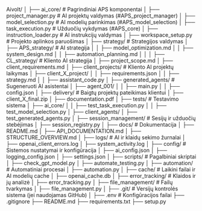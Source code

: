 Aivolt/
│
├── ai_core/  # Pagrindiniai APS komponentai
│   ├── project_manager.py      # AI projektų valdymas (#APS_project_manager)
│   ├── model_selection.py      # AI modelių parinkimas (#APS_model_selection)
│   ├── task_execution.py       # Užduočių vykdymas (#APS_core)
│   ├── instruction_loader.py   # AI instrukcijų valdymas
│   ├── workspace_setup.py      # Projekto aplinkos paruošimas
│
├── strategy/  # Strategijos valdymas
│   ├── APS_strategy/  # AI strategija
│   │   ├── model_optimization.md
│   │   ├── system_design.md
│   │   ├── automation_planning.md
│   │
│   ├── CL_strategy/  # Kliento AI strategija
│       ├── project_scope.md
│       ├── client_requirements.md
│
├── client_projects/  # Kliento AI projektų laikymas
│   ├── client_X_project/
│   │   ├── requirements.json
│   │   ├── strategy.md
│   │   ├── assistant_code.py
│
├── generated_agents/  # Sugeneruoti AI asistentai
│   ├── agent_001/
│   │   ├── main.py
│   │   ├── config.json
│
├── delivery/  # Baigtų projektų pateikimas klientui
│   ├── client_X_final.zip
│   ├── documentation.pdf
│
├── tests/  # Testavimo sistema
│   ├── ai_core/
│   │   ├── test_task_execution.py
│   │   ├── test_model_selection.py
│   ├── client_agents/
│       ├── test_generated_agents.py
│
├── session_management/  # Sesijų ir užduočių stebėjimas
│   ├── session_registry.py
│
├── docs/  # Dokumentacija
│   ├── README.md
│   ├── API_DOCUMENTATION.md
│   ├── STRUCTURE_OVERVIEW.md
│
├── logs/  # AI ir klaidų sekimo žurnalai
│   ├── openai_client_errors.log
│   ├── system_activity.log
│
├── config/  # Sistemos nustatymai ir konfigūracija
│   ├── ai_config.json
│   ├── logging_config.json
│   ├── settings.json
│
├── scripts/  # Pagalbiniai skriptai
│   ├── check_gpt_model.py
│   ├── automate_testing.py
│
├── automation/  # Automatiniai procesai
│   ├── automation.py
│
├── cache/  # Laikini failai ir AI modelių cache
│   ├── openai_cache.db
│
├── error_tracking/  # Klaidos ir jų analizė
│   ├── error_tracking.py
│
├── file_management/  # Failų tvarkymas
│   ├── file_management.py
│
├── .git/  # Versijų kontrolės sistema (jei naudojamas GitHub)
│
├── .env  # Konfigūracijos failai
├── .gitignore
├── README.md
├── requirements.txt
├── setup.py

